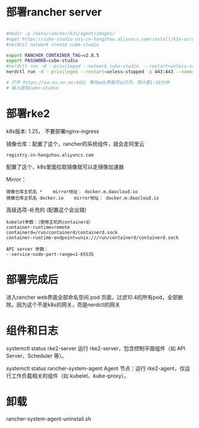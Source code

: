 
# 部署rancher server

```bash

#mkdir -p /data/rancher/k3s/agent/images/
#wget https://cube-studio.oss-cn-hangzhou.aliyuncs.com/install/k3s-airgap-images.tar -O /data/rancher/k3s/agent/images/k3s-airgap-images.tar
#nerdctl network create cube-studio

export RANCHER_CONTAINER_TAG=v2.8.5
export PASSWORD=cube-studio
#nerdctl run -d --privileged --network cube-studio  --restart=unless-stopped -p 443:443 --name=myrancher -e AUDIT_LEVEL=3 -e CATTLE_SYSTEM_DEFAULT_REGISTRY=registry.cn-hangzhou.aliyuncs.com -e CATTLE_BOOTSTRAP_PASSWORD=$PASSWORD -v /data/rancher:/var/lib/rancher registry.cn-hangzhou.aliyuncs.com/rancher/rancher:$RANCHER_CONTAINER_TAG
nerdctl run -d --privileged --restart=unless-stopped -p 443:443 --name=myrancher -e AUDIT_LEVEL=3 -e CATTLE_SYSTEM_DEFAULT_REGISTRY=registry.cn-hangzhou.aliyuncs.com -e CATTLE_BOOTSTRAP_PASSWORD=$PASSWORD registry.cn-hangzhou.aliyuncs.com/rancher/rancher:$RANCHER_CONTAINER_TAG

# 打开 https://xx.xx.xx.xx:443/ 等待web界面可以打开。预计要1~10分钟
# 输入密码cube-studio
```

# 部署rke2

k8s版本: 1.25， 不要部署nginx-ingress

镜像仓库：配置了这个，rancher的系统组件，就会走阿里云

    registry.cn-hangzhou.aliyuncs.com 

配置了这个，k8s里面拉取镜像就可以走镜像加速器

Mirror：

    镜像仓库主机名 *    mirror地址： docker.m.daocloud.io
    镜像仓库主机名 docker.io    mirror地址： docker.m.daocloud.io

高级选项-补充的 (配置这个会出错)

```
kubelet参数：（使用主机的containerd）
container-runtime=remote
containerd=/run/containerd/containerd.sock
container-runtime-endpoint=unix:///run/containerd/containerd.sock

API server 参数： 
--service-node-port-range=1-65535

```

# 部署完成后

进入rancher web界面全部命名空间 pod 页面，过滤10.4的所有pod，全部删除。因为这个不是k8s的网关，而是nerdctl的网关

# 组件和日志

systemctl status rke2-server
运行 rke2-server，包含控制平面组件（如 API Server、Scheduler 等）。

systemctl status rancher-system-agent
Agent 节点：运行 rke2-agent，仅运行工作负载相关的组件（如 kubelet、kube-proxy）。


# 卸载

rancher-system-agent-uninstall.sh

